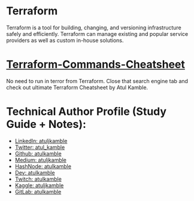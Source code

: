 # Terraform
Terraform is a tool for building, changing, and versioning infrastructure safely and efficiently. Terraform can manage existing and popular service providers as well as custom in-house solutions.

# [Terraform-Commands-Cheatsheet](https://atulkamble.github.io/Terraform-Commands-Cheatsheet/)
No need to run in terror from Terraform. Close that search engine tab and check out ultimate Terraform Cheatsheet by Atul Kamble.



# Technical Author Profile (Study Guide + Notes):
- [LinkedIn: atuljkamble](https://www.linkedin.com/in/atuljkamble) 
- [Twitter: atul_kamble](https://www.twitter.com/atul_kamble)
- [Github: atulkamble](https://www.github.com/atulkamble)
- [Medium: atuljkamble](https://atuljkamble.medium.com/)
- [HashNode: atulkamble](https://hashnode.com/@atulkamble)
- [Dev: atulkamble](https://dev.to/atulkamble)
- [Twitch: atulkamble](https://www.twitch.tv/atulkamble)
- [Kaggle: atuljkamble](https://www.kaggle.com/atuljkamble)
- [GitLab: atulkamble](https://gitlab.com/atulkamble)
